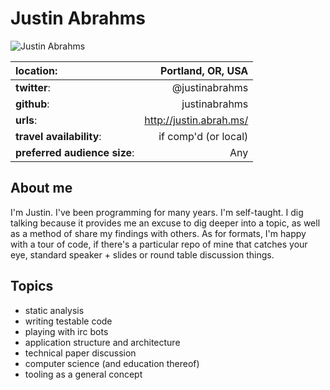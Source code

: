 # Justin Abrahms

![Justin Abrahms](https://pbs.twimg.com/profile_images/2838109127/2c54fb23975e845704a4b5232504798f.jpeg?s=200)

| **location**: | Portland, OR, USA |
|:--------------|---------------------:|
| **twitter**:  | @justinabrahms    |
| **github**:   | justinabrahms     |
| **urls**:     | http://justin.abrah.ms/                 |
| **travel availability**: | if comp'd (or local) |
| **preferred audience size**: | Any |

## About me

I'm Justin. I've been programming for many years. I'm self-taught. I dig talking because it provides me an excuse to dig deeper into a topic, as well as a method of share my findings with others.
As for formats, I'm happy with a tour of code, if there's a particular repo of mine that catches your eye, standard speaker + slides or round table discussion things.

## Topics

* static analysis
* writing testable code
* playing with irc bots
* application structure and architecture
* technical paper discussion
* computer science (and education thereof)
* tooling as a general concept
